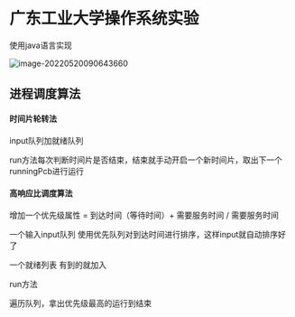# 广东工业大学操作系统实验

使用java语言实现

![image-20220520090643660](https://myblogimgbed.oss-cn-shenzhen.aliyuncs.com/img/202205200906890.png)

## 进程调度算法

#### 时间片轮转法

input队列加就绪队列

run方法每次判断时间片是否结束，结束就手动开启一个新时间片，取出下一个runningPcb进行运行

#### 高响应比调度算法

增加一个优先级属性 = 到达时间（等待时间）+ 需要服务时间 / 需要服务时间

一个输入input队列 使用优先队列对到达时间进行排序，这样input就自动排序好了

一个就绪列表 有到的就加入

run方法

遍历队列，拿出优先级最高的运行到结束